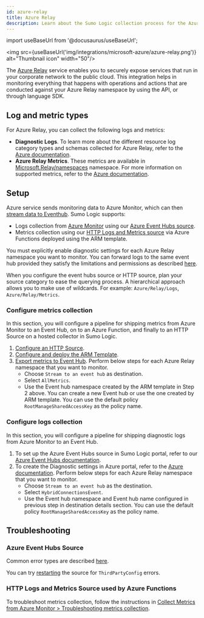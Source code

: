 ```yaml
---
id: azure-relay
title: Azure Relay
description: Learn about the Sumo Logic collection process for the Azure Relay service.
---
```


import useBaseUrl from '@docusaurus/useBaseUrl';

<img src={useBaseUrl('img/integrations/microsoft-azure/azure-relay.png')} alt="Thumbnail icon" width="50"/>

The [Azure Relay](https://learn.microsoft.com/en-us/azure/azure-relay/relay-what-is-it) service enables you to securely expose services that run in your corporate network to the public cloud. This integration helps in monitoring  everything that happens with operations and actions that are conducted against your Azure Relay namespace by using the API, or through language SDK.

## Log and metric types

For Azure Relay, you can collect the following logs and metrics:

* **Diagnostic Logs**. To learn more about the different resource log category types and schemas collected for Azure Relay, refer to the [Azure documentation](https://learn.microsoft.com/en-us/azure/azure-relay/diagnostic-logs).
* **Azure Relay Metrics**. These metrics are available in [Microsoft.Relay/namespaces](https://learn.microsoft.com/en-us/azure/azure-monitor/reference/supported-metrics/microsoft-relay-namespaces-metrics) namespace.
For more information on supported metrics, refer to the [Azure documentation](https://learn.microsoft.com/en-us/azure/azure-relay/relay-metrics-azure-monitor).

## Setup

Azure service sends monitoring data to Azure Monitor, which can then [stream data to Eventhub](https://learn.microsoft.com/en-us/azure/azure-monitor/essentials/stream-monitoring-data-event-hubs). Sumo Logic supports:

* Logs collection from [Azure Monitor](https://docs.microsoft.com/en-us/azure/monitoring-and-diagnostics/monitoring-get-started) using our [Azure Event Hubs source](/docs/send-data/collect-from-other-data-sources/azure-monitoring/ms-azure-event-hubs-source/).
* Metrics collection using our [HTTP Logs and Metrics source](/docs/send-data/collect-from-other-data-sources/azure-monitoring/collect-metrics-azure-monitor/) via Azure Functions deployed using the ARM template.

You must explicitly enable diagnostic settings for each Azure Relay namespace you want to monitor. You can forward logs to the same event hub provided they satisfy the limitations and permissions as described [here](https://learn.microsoft.com/en-us/azure/azure-monitor/essentials/diagnostic-settings?tabs=portal#destination-limitations).

When you configure the event hubs source or HTTP source, plan your source category to ease the querying process. A hierarchical approach allows you to make use of wildcards. For example: `Azure/Relay/Logs`, `Azure/Relay/Metrics`.

### Configure metrics collection

In this section, you will configure a pipeline for shipping metrics from Azure Monitor to an Event Hub, on to an Azure Function, and finally to an HTTP Source on a hosted collector in Sumo Logic.

1. [Configure an HTTP Source](/docs/send-data/collect-from-other-data-sources/azure-monitoring/collect-metrics-azure-monitor/#step-1-configure-an-http-source).
2. [Configure and deploy the ARM Template](/docs/send-data/collect-from-other-data-sources/azure-monitoring/collect-metrics-azure-monitor/#step-2-configure-azure-resources-using-arm-template).
3. [Export metrics to Event Hub](/docs/send-data/collect-from-other-data-sources/azure-monitoring/collect-metrics-azure-monitor/#step-3-export-metrics-for-a-particular-resource-to-event-hub). Perform below steps for each Azure Relay namespace that you want to monitor.
   * Choose `Stream to an event hub` as destination.
   * Select `AllMetrics`.
   * Use the Event hub namespace created by the ARM template in Step 2 above. You can create a new Event hub or use the one created by ARM template. You can use the default policy `RootManageSharedAccessKey` as the policy name.

### Configure logs collection

In this section, you will configure a pipeline for shipping diagnostic logs from Azure Monitor to an Event Hub.

1. To set up the Azure Event Hubs source in Sumo Logic portal, refer to our [Azure Event Hubs documentation](/docs/send-data/collect-from-other-data-sources/azure-monitoring/ms-azure-event-hubs-source/).
2. To create the Diagnostic settings in Azure portal, refer to the [Azure documentation](https://learn.microsoft.com/en-us/azure/azure-relay/diagnostic-logs#enable-diagnostic-logs). Perform below steps for each Azure Relay namespace that you want to monitor.
   * Choose `Stream to an event hub` as the destination.
   * Select `HybridConnectionsEvent`.
   * Use the Event hub namespace and Event hub name configured in previous step in destination details section. You can use the default policy `RootManageSharedAccessKey` as the policy name.

## Troubleshooting

### Azure Event Hubs Source

Common error types are described [here](/docs/send-data/hosted-collectors/cloud-to-cloud-integration-framework/azure-event-hubs-source/#error-types).

You can try [restarting](/docs/send-data/hosted-collectors/cloud-to-cloud-integration-framework/azure-event-hubs-source/#restarting-your-source) the source for `ThirdPartyConfig` errors.

### HTTP Logs and Metrics Source used by Azure Functions

To troubleshoot metrics collection, follow the instructions in [Collect Metrics from Azure Monitor > Troubleshooting metrics collection](/docs/send-data/collect-from-other-data-sources/azure-monitoring/collect-metrics-azure-monitor/#troubleshooting-metrics-collection).
